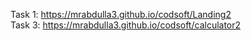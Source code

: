 Task 1: https://mrabdulla3.github.io/codsoft/Landing2                                                
Task 3: https://mrabdulla3.github.io/codsoft/calculator2
